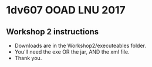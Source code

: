 # 1dv607 OOAD LNU 2017

## Workshop 2 instructions
* Downloads are in the Workshop2/executeables folder.
* You'll need the exe OR the jar, AND the xml file.
* Thank you.